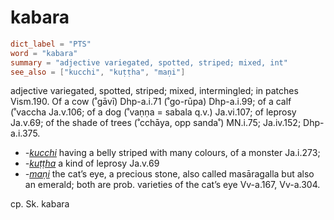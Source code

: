 # kabara

``` toml
dict_label = "PTS"
word = "kabara"
summary = "adjective variegated, spotted, striped; mixed, int"
see_also = ["kucchi", "kuṭṭha", "maṇi"]
```

adjective variegated, spotted, striped; mixed, intermingled; in patches Vism.190. Of a cow (˚gāvī) Dhp\-a.i.71 (˚go\-rūpa) Dhp\-a.i.99; of a calf (˚vaccha Ja.v.106; of a dog (˚vaṇṇa = sabala q.v.) Ja.vi.107; of leprosy Ja.v.69; of the shade of trees (˚cchāya, opp sanda˚) MN.i.75; Ja.iv.152; Dhp\-a.i.375.

* *\-[kucchi](kucchi.md)* having a belly striped with many colours, of a monster Ja.i.273;
* *\-[kuṭṭha](kuṭṭha.md)* a kind of leprosy Ja.v.69
* *\-[maṇi](maṇi.md)* the cat’s eye, a precious stone, also called masāragalla but also an emerald; both are prob. varieties of the cat’s eye Vv\-a.167, Vv\-a.304.

cp. Sk. kabara

